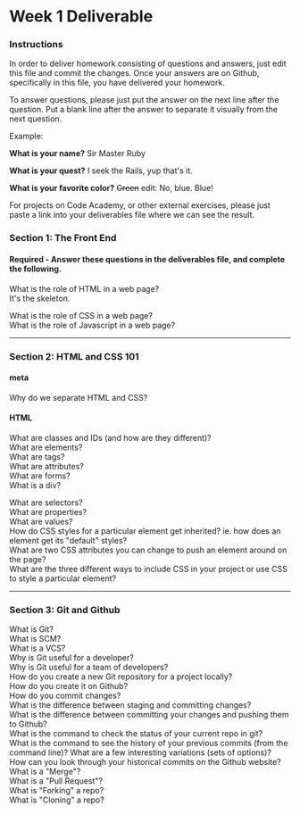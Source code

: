 # Week 1 Deliverable  

### Instructions  

In order to deliver homework consisting of questions and answers, just edit this file and commit the changes.  Once your answers are on Github, specifically in this file, you have delivered your homework.  
  
To answer questions, please just put the answer on the next line after the question.  Put a blank line after the answer to separate it visually from the next question.  

Example:  

**What is your name?**
Sir Master Ruby

**What is your quest?**
I seek the Rails, yup that's it.  

**What is your favorite color?**
~~Green~~ edit:  No, blue.  Blue!  

For projects on Code Academy, or other external exercises, please just paste a link into your deliverables file where we can see the result.  

### Section 1: The Front End
#### Required - Answer these questions in the deliverables file, and complete the following. 
What is the role of HTML in a web page?  
It's the skeleton.

What is the role of CSS in a web page?  
What is the role of Javascript in a web page?  

---

### Section 2: HTML and CSS 101

#### meta
Why do we separate HTML and CSS?  

#### HTML
What are classes and IDs (and how are they different)?  
What are elements?  
What are tags?  
What are attributes?  
What are forms?  
What is a div?  

What are selectors?  
What are properties?  
What are values?  
How do CSS styles for a particular element get inherited? ie. how does an element get its "default" styles?  
What are two CSS attributes you can change to push an element around on the page?  
What are the three different ways to include CSS in your project or use CSS to style a particular element?  

---
### Section 3: Git and Github  
What is Git?  
What is SCM?  
What is a VCS?  
Why is Git useful for a developer?  
Why is Git useful for a team of developers?  
How do you create a new Git repository for a project locally?  
How do you create it on Github?  
How do you commit changes?  
What is the difference between staging and committing changes?  
What is the difference between committing your changes and pushing them to Github?  
What is the command to check the status of your current repo in git?  
What is the command to see the history of your previous commits (from the command line)?  What are a few interesting variations (sets of options)?  
How can you look through your historical commits on the Github website?  
What is a "Merge"?  
What is a "Pull Request"?  
What is "Forking" a repo?  
What is "Cloning" a repo?  
